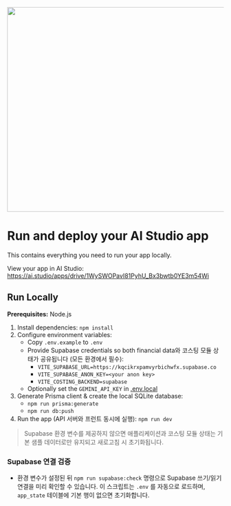 <div align="center">
<img width="1200" height="475" alt="GHBanner" src="https://github.com/user-attachments/assets/0aa67016-6eaf-458a-adb2-6e31a0763ed6" />
</div>

# Run and deploy your AI Studio app

This contains everything you need to run your app locally.

View your app in AI Studio: https://ai.studio/apps/drive/1WySWOPavI81PyhU_Bx3bwtb0YE3m54Wi

## Run Locally

**Prerequisites:**  Node.js


1. Install dependencies:
   `npm install`
2. Configure environment variables:
   - Copy `.env.example` to `.env`
   - Provide Supabase credentials so both financial data와 코스팅 모듈 상태가 공유됩니다 (모든 환경에서 필수):
     - `VITE_SUPABASE_URL=https://kqcikrxpamvyrbichwfx.supabase.co`
     - `VITE_SUPABASE_ANON_KEY=<your anon key>`
     - `VITE_COSTING_BACKEND=supabase`
   - Optionally set the `GEMINI_API_KEY` in [.env.local](.env.local)
3. Generate Prisma client & create the local SQLite database:
   - `npm run prisma:generate`
   - `npm run db:push`
4. Run the app (API 서버와 프런트 동시에 실행):
   `npm run dev`

> Supabase 환경 변수를 제공하지 않으면 애플리케이션과 코스팅 모듈 상태는 기본 샘플 데이터로만 유지되고 새로고침 시 초기화됩니다.

### Supabase 연결 검증

- 환경 변수가 설정된 뒤 `npm run supabase:check` 명령으로 Supabase 쓰기/읽기 연결을 미리 확인할 수 있습니다. 이 스크립트는 `.env` 를 자동으로 로드하며, `app_state` 테이블에 기본 행이 없으면 초기화합니다.
